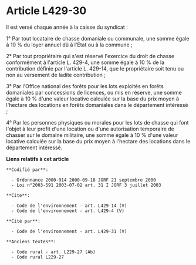 # Article L429-30

Il est versé chaque année à la caisse du syndicat :

1° Par tout locataire de chasse domaniale ou communale, une somme égale à 10 % du loyer annuel dû à l'Etat ou à la commune ;

2° Par tout propriétaire qui s'est réservé l'exercice du droit de chasse conformément à l'article L. 429-4, une somme égale à
10 % de la contribution définie par l'article L. 429-14, que le propriétaire soit tenu ou non au versement de ladite
contribution ;

3° Par l'Office national des forêts pour les lots exploités en forêts domaniales par concessions de licences, ou mis en
réserve, une somme égale à 10 % d'une valeur locative calculée sur la base du prix moyen à l'hectare des locations en forêts
domaniales dans le département intéressé ;

4° Par les personnes physiques ou morales pour les lots de chasse qui font l'objet à leur profit d'une location ou d'une
autorisation temporaire de chasser sur le domaine militaire, une somme égale à 10 % d'une valeur locative calculée sur la
base du prix moyen à l'hectare des locations dans le département intéressé.

**Liens relatifs à cet article**

	**Codifié par**:

	  - Ordonnance 2000-914 2000-09-18 JORF 21 septembre 2000
	  - Loi n°2003-591 2003-07-02 art. 31 I JORF 3 juillet 2003

	**Cite**:

	  - Code de l'environnement - art. L429-14 (V)
	  - Code de l'environnement - art. L429-4 (V)

	**Cité par**:

	  - Code de l'environnement - art. L429-31 (V)

	**Anciens textes**:

	  - Code rural - art. L229-27 (Ab)
	  - Code rural L229-27
